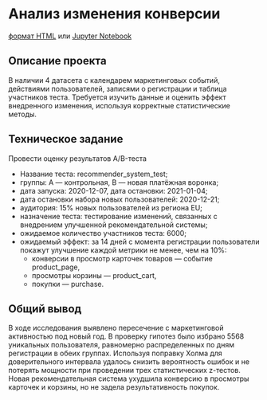 # Анализ изменения конверсии

[формат HTML](AB_test.html) или [Jupyter Notebook](AB_test.ipynb)

## Описание проекта

В наличии 4 датасета с календарем маркетинговых событий, действиями пользователей, записями о регистрации и таблица участников теста.
Требуется изучить данные и оценить эффект внедренного изменения, используя корректные статистические методы.

## Техническое задание

Провести оценку результатов A/B-теста
- Название теста: recommender_system_test;
- группы: А — контрольная, B — новая платёжная воронка;
- дата запуска: 2020-12-07, дата остановки: 2021-01-04;
- дата остановки набора новых пользователей: 2020-12-21;
- аудитория: 15% новых пользователей из региона EU;
- назначение теста: тестирование изменений, связанных с внедрением улучшенной рекомендательной системы;
- ожидаемое количество участников теста: 6000;
- ожидаемый эффект: за 14 дней с момента регистрации пользователи покажут улучшение каждой метрики не менее, чем на 10%:
  - конверсии в просмотр карточек товаров — событие product_page,
  - просмотры корзины — product_cart,
  - покупки — purchase.  

## Общий вывод

В ходе исследования выявлено пересечение с маркетинговой активностью под новый год. В проверку гипотез было избрано 5568 уникальных пользователя, равномерно распределенных по дням регистрации в обеих группах. Используя поправку Холма для доверительного интервала удалось снизить вероятность ошибок и не потерять мощности при проведении трех статистических z-тестов. Новая рекомендательная система ухудшила конверсию в просмотры карточек и корзины, но не задела результативность покупок.
